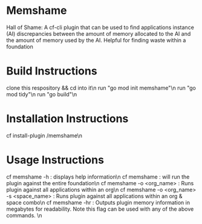 # Memshame
Hall of Shame:  A cf-cli plugin that can be used to find applications instance (AI) discrepancies between the amount of memory allocated to the AI and the amount of memory used by the AI.  Helpful for finding waste within a foundation

# Build Instructions
clone this respository && cd into it\n
run "go mod init memshame"\n
run "go mod tidy"\n
run "go build"\n

# Installation Instructions
cf install-plugin <path to build above>/memshame\n

# Usage Instructions
cf memshame -h :  displays help information\n
cf memshame      :  will run the plugin against the entire foundation\n
cf memshame -o <org_name>  :  Runs plugin against all applications within an org\n
cf memshame -o <org_name> -s <space_name>  :  Runs plugin against all applications within an org & space combo\n
cf memshame -hr :  Outputs plugin memory information in megabytes for readability.  Note this flag can be used with any of the above commands. \n


